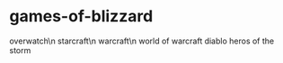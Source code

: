 # games-of-blizzard

overwatch\n
starcraft\n
warcraft\n
world of warcraft
diablo
heros of the storm

